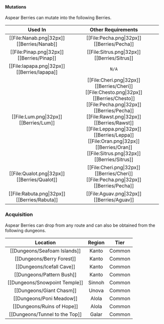 #### Mutations
Aspear Berries can mutate into the following Berries.

| Used In                                       | Other Requirements |
| :---:                                         | :---: |
| [[File:Nanab.png\|32px]] [[Berries/Nanab]]    | [[File:Pecha.png\|32px]] [[Berries/Pecha]] |
| [[File:Pinap.png\|32px]] [[Berries/Pinap]]    | [[File:Sitrus.png\|32px]] [[Berries/Sitrus]] |
| [[File:Iapapa.png\|32px]] [[Berries/Iapapa]]  | `N/A` |
| [[File:Lum.png\|32px]] [[Berries/Lum]]        | [[File:Cheri.png\|32px]] [[Berries/Cheri]] [[File:Chesto.png\|32px]] [[Berries/Chesto]] [[File:Pecha.png\|32px]] [[Berries/Pecha]] [[File:Rawst.png\|32px]] [[Berries/Rawst]] [[File:Leppa.png\|32px]] [[Berries/Leppa]] [[File:Oran.png\|32px]] [[Berries/Oran]] [[File:Sitrus.png\|32px]] [[Berries/Sitrus]] |
| [[File:Qualot.png\|32px]] [[Berries/Qualot]]  | [[File:Cheri.png\|32px]] [[Berries/Cheri]] [[File:Pecha.png\|32px]] [[Berries/Pecha]] |
| [[File:Rabuta.png\|32px]] [[Berries/Rabuta]]  | [[File:Aguav.png\|32px]] [[Berries/Aguav]] |

### Acquisition
Aspear Berries can drop from any route and can also be obtained from the following dungeons.

| Location	                        | Region | Tier	    |
| :---:                             | :---:     | :---:         |
| [[Dungeons/Seafoam Islands]]	    | Kanto | Common    |
| [[Dungeons/Berry Forest]]	        | Kanto | Common	|
| [[Dungeons/Icefall Cave]]	        | Kanto | Common	|
| [[Dungeons/Pattern Bush]]         | Kanto | Common	|
| [[Dungeons/Snowpoint Temple]]     | Sinnoh | Common	|
| [[Dungeons/Giant Chasm]]          | Unova | Common	|
| [[Dungeons/Poni Meadow]]          | Alola | Common	|
| [[Dungeons/Ruins of Hope]]        | Alola | Common	|
| [[Dungeons/Tunnel to the Top]]    | Galar | Common	|
